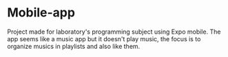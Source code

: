 # Mobile-app
Project made for laboratory's programming subject using Expo mobile.
The app seems like a music app but it doesn't play music, the focus is to organize musics in playlists and also like them.
